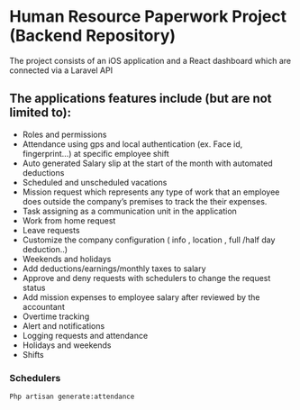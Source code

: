 # Human Resource Paperwork Project (Backend Repository)
The project consists of an iOS application and a React dashboard which are connected via a Laravel API

## The applications features include (but are not limited to):
* Roles and permissions 
* Attendance using gps and local authentication (ex. Face id, fingerprint…) at specific employee shift
* Auto generated Salary slip at the start of the month with automated deductions 
* Scheduled and unscheduled vacations 
* Mission request which represents any type of work that an employee does outside the company’s premises to track the their expenses.
* Task assigning as a communication unit in the application 
* Work from home request
* Leave requests  
* Customize the company configuration ( info , location , full /half day deduction..)
* Weekends and holidays 
* Add deductions/earnings/monthly taxes to salary
* Approve and deny requests with schedulers to change the request status
* Add mission expenses to employee salary after reviewed by the accountant 
* Overtime tracking 
* Alert and notifications 
* Logging requests and attendance
* Holidays and weekends
* Shifts


### Schedulers 
```
Php artisan generate:attendance  
```

